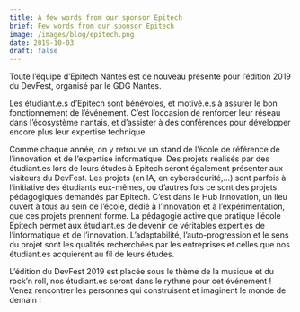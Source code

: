 ```yaml
---
title: A few words from our sponsor Epitech
brief: Few words from our sponsor Epitech
image: /images/blog/epitech.png
date: 2019-10-03
draft: false
---
```


Toute l’équipe d’Epitech Nantes est de nouveau présente pour l’édition 2019 du DevFest, organisé par le GDG Nantes. 

Les étudiant.e.s d’Epitech sont bénévoles, et motivé.e.s à assurer le bon fonctionnement de l’événement. C’est l’occasion de renforcer leur réseau dans l’écosystème nantais, et d’assister à des conférences pour développer encore plus leur expertise technique. 

Comme chaque année, on y retrouve un stand de l’école de référence de l’innovation et de l’expertise informatique. Des projets réalisés par des étudiant.es lors de leurs études à Epitech seront également présenter aux visiteurs du DevFest. Les projets (en IA, en cybersécurité,…) sont parfois à l’initiative des étudiants eux-mêmes, ou d’autres fois ce sont des projets pédagogiques demandés par Epitech. C’est dans le Hub Innovation, un lieu ouvert à tous au sein de l’école, dédié à l’innovation et à l’expérimentation, que ces projets prennent forme. La pédagogie active que pratique l’école Epitech permet aux étudiant.es de devenir de véritables expert.es de l’informatique et de l’innovation. L’adaptabilité, l’auto-progression et le sens du projet sont les qualités recherchées par les entreprises et celles que nos étudiant.es acquièrent au fil de leurs études. 

L’édition du DevFest 2019 est placée sous le thème de la musique et du rock’n roll, nos étudiant.es seront dans le rythme pour cet événement ! Venez rencontrer les personnes qui construisent et imaginent le monde de demain !
